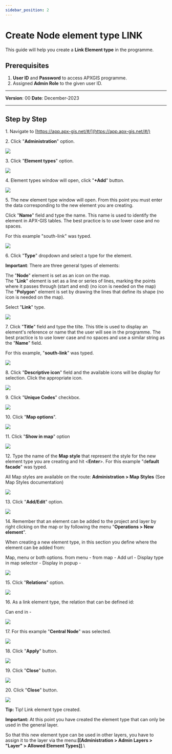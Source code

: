 ```yaml
---
sidebar_position: 2
---
```


# Create Node element type LINK

This guide will help you create a **Link Element type** in the programme.

## **Prerequisites**
1.	**User ID** and **Password** to access APXGIS programme.
2.	Assigned **Admin Role** to the given user ID.


------------

**Version**: 00
**Date**: December-2023

------------
## **Step by Step**


1\. Navigate to [https://app.apx-gis.net/#/](https://app.apx-gis.net/#/)


2\. Click "**Administration**" option.

![](https://ajeuwbhvhr.cloudimg.io/colony-recorder.s3.amazonaws.com/files/2024-01-04/4d34571e-27a1-4060-a81d-91c50bddb785/ascreenshot.jpeg?tl_px=0,0&br_px=1146,640&force_format=png&width=1120.0&wat=1&wat_opacity=1&wat_gravity=northwest&wat_url=https://colony-recorder.s3.amazonaws.com/images/watermarks/14B8A6_standard.png&wat_pad=98,40)


3\. Click "**Element types**" option.

![](https://ajeuwbhvhr.cloudimg.io/colony-recorder.s3.amazonaws.com/files/2024-01-04/613cbfcb-f5b7-4b69-983d-d6144a452008/ascreenshot.jpeg?tl_px=0,0&br_px=1146,640&force_format=png&width=1120.0&wat=1&wat_opacity=1&wat_gravity=northwest&wat_url=https://colony-recorder.s3.amazonaws.com/images/watermarks/14B8A6_standard.png&wat_pad=74,272)


4\. Element types window will open, click "**\+Add**" button.

![](https://ajeuwbhvhr.cloudimg.io/colony-recorder.s3.amazonaws.com/files/2024-01-04/2c953760-99af-454e-9fec-ca56c818b944/ascreenshot.jpeg?tl_px=0,0&br_px=1719,887&force_format=png&width=1120.0&wat=1&wat_opacity=1&wat_gravity=northwest&wat_url=https://colony-recorder.s3.amazonaws.com/images/watermarks/14B8A6_standard.png&wat_pad=141,527)


5\. The new element type window will open. From this point you must enter the data corresponding to the new element you are creating.

 Click "**Name**" field and type the name. This name is used to identify the element in APX-GIS tables. The best practice is to use lower case and no spaces.

 For this example "south-link" was typed.

![](https://ajeuwbhvhr.cloudimg.io/colony-recorder.s3.amazonaws.com/files/2024-01-04/b8366e29-5efb-4236-8808-e1e2bc1124df/user_cropped_screenshot.jpeg?tl_px=0,0&br_px=825,461&force_format=png&width=826&wat_scale=73&wat=1&wat_opacity=1&wat_gravity=northwest&wat_url=https://colony-recorder.s3.amazonaws.com/images/watermarks/14B8A6_standard.png&wat_pad=115,43)


6\. Click "**Type**" dropdown and select a type for the element.

 **Important**: There are three general types of elements:

 The "**Node**" element is set as an icon on the map.\
 The "**Link**" element is set as a line or series of lines, marking the points where it passes through (start and end) (no icon is needed on the map)\
 The "**Polygon**" element is set by drawing the lines that define its shape (no icon is needed on the map).

 Select "**Link**" type.

![](https://ajeuwbhvhr.cloudimg.io/colony-recorder.s3.amazonaws.com/files/2024-01-04/d1820b6b-02c7-4f4f-8a51-06fe666b9b62/user_cropped_screenshot.jpeg?tl_px=0,0&br_px=825,461&force_format=png&width=826&wat_scale=73&wat=1&wat_opacity=1&wat_gravity=northwest&wat_url=https://colony-recorder.s3.amazonaws.com/images/watermarks/14B8A6_standard.png&wat_pad=125,82)


7\. Click "**Title**" field and type the tilte. This title is used to display an element's reference or name that the user will see in the programme. The best practice is to use lower case and no spaces and use a similar string as the "**Name**" field.

 For this example, "**south-link**" was typed.

![](https://ajeuwbhvhr.cloudimg.io/colony-recorder.s3.amazonaws.com/files/2024-01-04/421aadd2-ec6a-488c-aed3-168cef47411c/user_cropped_screenshot.jpeg?tl_px=0,0&br_px=825,461&force_format=png&width=826&wat_scale=73&wat=1&wat_opacity=1&wat_gravity=northwest&wat_url=https://colony-recorder.s3.amazonaws.com/images/watermarks/14B8A6_standard.png&wat_pad=127,132)


8\. Click "**Descriptive icon**" field and the available icons will be display for selection. Click the appropriate icon.

![](https://ajeuwbhvhr.cloudimg.io/colony-recorder.s3.amazonaws.com/files/2024-01-04/7386d56b-c455-49d0-8584-c972221a117f/user_cropped_screenshot.jpeg?tl_px=0,0&br_px=1146,640&force_format=png&width=1120.0&wat=1&wat_opacity=1&wat_gravity=northwest&wat_url=https://colony-recorder.s3.amazonaws.com/images/watermarks/14B8A6_standard.png&wat_pad=96,168)


9\. Click "**Unique Codes**" checkbox.

![](https://ajeuwbhvhr.cloudimg.io/colony-recorder.s3.amazonaws.com/files/2024-01-04/d8718b63-a803-411b-9b58-7deb98376e0d/ascreenshot.jpeg?tl_px=0,0&br_px=1719,887&force_format=png&width=1120.0&wat=1&wat_opacity=1&wat_gravity=northwest&wat_url=https://colony-recorder.s3.amazonaws.com/images/watermarks/14B8A6_standard.png&wat_pad=-15,149)


10\. Click "**Map options**".

![](https://ajeuwbhvhr.cloudimg.io/colony-recorder.s3.amazonaws.com/files/2024-01-04/272f9ccd-8068-4b34-aa56-0fed68a1a79e/ascreenshot.jpeg?tl_px=0,167&br_px=825,628&force_format=png&width=826&wat_scale=73&wat=1&wat_opacity=1&wat_gravity=northwest&wat_url=https://colony-recorder.s3.amazonaws.com/images/watermarks/14B8A6_standard.png&wat_pad=51,204)


11\. Click "**Show in map**" option

![](https://ajeuwbhvhr.cloudimg.io/colony-recorder.s3.amazonaws.com/files/2024-01-04/ebf23d8d-c08c-400f-8419-4394305be4e5/ascreenshot.jpeg?tl_px=0,221&br_px=825,682&force_format=png&width=826&wat_scale=73&wat=1&wat_opacity=1&wat_gravity=northwest&wat_url=https://colony-recorder.s3.amazonaws.com/images/watermarks/14B8A6_standard.png&wat_pad=36,204)


12\. Type the name of the **Map style** that represent the style for the new element type you are creating and hit &lt;**Enter**&gt;. For this example "d**efault facade**" was typed.

All Map styles are available on the route: **Administration &gt; Map Styles** (See Map Styles documentation)

![](https://ajeuwbhvhr.cloudimg.io/colony-recorder.s3.amazonaws.com/files/2024-01-04/fde8ba22-1f37-4d11-b7eb-d9aa7614023f/user_cropped_screenshot.jpeg?tl_px=0,225&br_px=1146,866&force_format=png&width=1120.0&wat=1&wat_opacity=1&wat_gravity=northwest&wat_url=https://colony-recorder.s3.amazonaws.com/images/watermarks/14B8A6_standard.png&wat_pad=110,277)


13\. Click "**Add/Edit**" option.

![](https://ajeuwbhvhr.cloudimg.io/colony-recorder.s3.amazonaws.com/files/2024-01-04/62274910-bbeb-47d8-a6ba-4a3ffa535579/user_cropped_screenshot.jpeg?tl_px=0,210&br_px=825,671&force_format=png&width=826&wat_scale=73&wat=1&wat_opacity=1&wat_gravity=northwest&wat_url=https://colony-recorder.s3.amazonaws.com/images/watermarks/14B8A6_standard.png&wat_pad=14,204)


14\. Remember that an element can be added to the project and layer by right clicking on the map or by following the menu "**Operations &gt; New element**".

When creating a new element type, in this section you define where the element can be added from:


Map, menu or both options.
from menu -
from map -
Add url -
Display type in map selector -
Display in popup -

![](https://ajeuwbhvhr.cloudimg.io/colony-recorder.s3.amazonaws.com/files/2024-01-04/0d3c869b-7da3-4e3a-8c12-3a0f4617c827/user_cropped_screenshot.jpeg?tl_px=0,0&br_px=1921,887&force_format=png&width=1120.0)


15\. Click "**Relations**" option.

![](https://ajeuwbhvhr.cloudimg.io/colony-recorder.s3.amazonaws.com/files/2024-01-04/dbe31fb2-c504-423a-a15d-5f76ca4f1bb0/ascreenshot.jpeg?tl_px=0,246&br_px=1146,887&force_format=png&width=1120.0&wat=1&wat_opacity=1&wat_gravity=northwest&wat_url=https://colony-recorder.s3.amazonaws.com/images/watermarks/14B8A6_standard.png&wat_pad=5,320)


16\. As a link element type, the relation that can be defined id: 

Can end in -

![](https://ajeuwbhvhr.cloudimg.io/colony-recorder.s3.amazonaws.com/files/2024-01-04/96ceb5b8-0c3d-4651-97bb-3a111e2befa4/ascreenshot.jpeg?tl_px=0,117&br_px=1376,887&force_format=png&width=1120.0&wat=1&wat_opacity=1&wat_gravity=northwest&wat_url=https://colony-recorder.s3.amazonaws.com/images/watermarks/14B8A6_standard.png&wat_pad=462,315)


17\. For this example "**Central Node**" was selected.

![](https://ajeuwbhvhr.cloudimg.io/colony-recorder.s3.amazonaws.com/files/2024-01-04/17dd07fc-1a08-40ea-abb9-59caf26c17a4/ascreenshot.jpeg?tl_px=0,425&br_px=825,887&force_format=png&width=826&wat_scale=73&wat=1&wat_opacity=1&wat_gravity=northwest&wat_url=https://colony-recorder.s3.amazonaws.com/images/watermarks/14B8A6_standard.png&wat_pad=197,226)


18\. Click "**Apply**" button.

![](https://ajeuwbhvhr.cloudimg.io/colony-recorder.s3.amazonaws.com/files/2024-01-04/d66a6b64-9808-4ebe-bbc5-600edfc3ead7/ascreenshot.jpeg?tl_px=0,425&br_px=825,887&force_format=png&width=826&wat_scale=73&wat=1&wat_opacity=1&wat_gravity=northwest&wat_url=https://colony-recorder.s3.amazonaws.com/images/watermarks/14B8A6_standard.png&wat_pad=271,414)


19\. Click "**Close**" button.

![](https://ajeuwbhvhr.cloudimg.io/colony-recorder.s3.amazonaws.com/files/2024-01-04/c704b51e-a6b3-47c9-ab4e-70bf062f7152/ascreenshot.jpeg?tl_px=489,0&br_px=1865,769&force_format=png&width=1120.0&wat=1&wat_opacity=1&wat_gravity=northwest&wat_url=https://colony-recorder.s3.amazonaws.com/images/watermarks/14B8A6_standard.png&wat_pad=524,171)


20\. Click "**Close**" button.

![](https://ajeuwbhvhr.cloudimg.io/colony-recorder.s3.amazonaws.com/files/2024-01-04/7c7117f1-bd1a-4200-8164-6afca9ee7c69/ascreenshot.jpeg?tl_px=0,246&br_px=1146,887&force_format=png&width=1120.0&wat=1&wat_opacity=1&wat_gravity=northwest&wat_url=https://colony-recorder.s3.amazonaws.com/images/watermarks/14B8A6_standard.png&wat_pad=292,561)


**Tip:** Tip! Link element type created.

**Important:** At this point you have created the element type that can only be used in the general layer.


So that this new element type can be used in other layers, you have to assign it to the layer via the menu:**[[Administration &gt; Admin Layers &gt; "Layer" &gt; Allowed Element Types]]**.\



